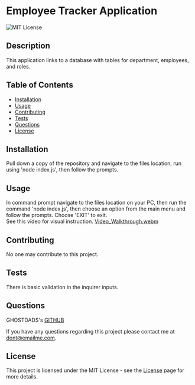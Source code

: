 # Employee Tracker Application
  
 ![MIT License](https://img.shields.io/badge/License-MIT-green)
  
## Description
  
This application links to a database with tables for department, employees, and roles.
  
## Table of Contents
  - [Installation](#installation)
  - [Usage](#usage)
  - [Contributing](#contributing)
  - [Tests](#tests)
  - [Questions](#questions)
  - [License](#license)
  
## Installation
  
Pull down a copy of the repository and navigate to the files location, run using 'node index.js', then follow the prompts.
  
## Usage
  
In command prompt navigate to the files location on your PC, then run the command 'node index.js', then choose an option from the main menu and follow the prompts. Choose 'EXIT' to exit.
<br>  See this video for visual instruction.
[Video_Walkthrough.webm](https://drive.google.com/file/d/19gsX19Uw2ft7XaMCZkTQnckdzaHLgWlt/view?usp=sharing)
  
  
## Contributing
  
No one may contribute to this project.
  
## Tests
  
There is basic validation in the inquirer inputs.
  
## Questions
  
GHOSTDADS's [GITHUB](https://github.com/GHOSTDADS)
  
If you have any questions regarding this project please contact me at [dont@emailme.com](dont@emailme.com).
  
          
## License
          
This project is licensed under the MIT License - see the [License](https://choosealicense.com/licenses/mit/) page for more details.
          
  